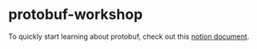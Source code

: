 # protobuf-workshop

To quickly start learning about protobuf, check out this [notion document](https://www.notion.so/Protocol-Buffers-fb85534039e34d269006b909e4af8b75).
